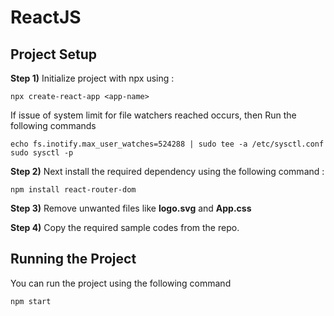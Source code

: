 # ReactJS


## Project Setup

**Step 1)** Initialize project with npx using : 
```
npx create-react-app <app-name>
```
If issue of system limit for file watchers reached occurs, then Run the following commands
```
echo fs.inotify.max_user_watches=524288 | sudo tee -a /etc/sysctl.conf
sudo sysctl -p
```

**Step 2)** Next install the required dependency using the following command : 
```
npm install react-router-dom
```

**Step 3)** Remove unwanted files like **logo.svg** and **App.css**


**Step 4)** Copy the required sample codes from the repo.


## Running the Project

You can run the project using the following command
```
npm start
```

